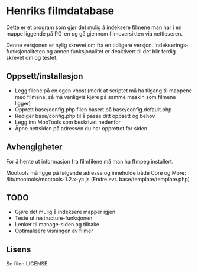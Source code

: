 Henriks filmdatabase
====================

Dette er et program som gjør det mulig å indeksere filmene man har i en mappe
liggende på PC-en og gå gjennom filmoversikten via nettleseren.

Denne versjonen er nylig skrevet om fra en tidligere versjon. Indekserings-
funksjonaliteten og annen funksjonalitet er deaktivert til det blir ferdig
skrevet om og testet.


Oppsett/installasjon
--------------------

* Legg filene på en egen vhost (merk at scriptet må ha tilgang til mappene
med filmene, så må vanligvis kjøre på samme maskin som filmene ligger)
* Opprett base/config.php filen basert på base/config.default.php
* Rediger base/config.php til å passe ditt oppsett og behov
* Legg inn MooTools som beskrivet nedenfor
* Åpne nettsiden på adressen du har opprettet for siden


Avhengigheter
-------------

For å hente ut informasjon fra filmfilene må man ha ffmpeg installert.

Mootools må ligge på følgende adresse og inneholde både Core og More:
/lib/mootools/mootools-1.2.x-yc.js
(Endre evt. base/template/template.php)


TODO
----

* Gjøre det mulig å indeksere mapper igjen
* Teste ut restructure-funksjonen
* Lenker til manage-siden og tilbake
* Optimalisere visningen av filmer


Lisens
------

Se filen LICENSE.